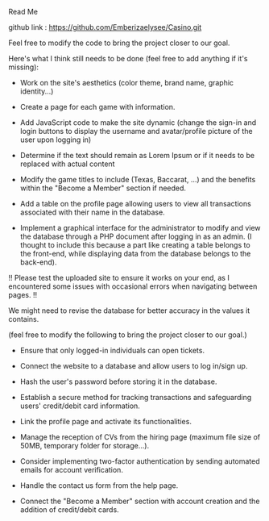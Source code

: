 Read Me

github link : https://github.com/Emberizaelysee/Casino.git


<!-- Front End Due by Tuesday, April 30th -->


Feel free to modify the code to bring the project closer to our goal.




Here's what I think still needs to be done (feel free to add anything if it's missing):



- Work on the site's aesthetics (color theme, brand name, graphic identity...)

- Create a page for each game with information.

- Add JavaScript code to make the site dynamic 
(change the sign-in and login buttons to display the username and avatar/profile picture of the user upon logging in)

- Determine if the text should remain as Lorem Ipsum or if it needs to be replaced with actual content

- Modify the game titles to include (Texas, Baccarat, ...) and the benefits within the "Become a Member" section if needed.

- Add a table on the profile page allowing users to view all transactions associated with their name in the database.

- Implement a graphical interface for the administrator to modify and view the database through a PHP document after logging in as an admin.
(I thought to include this because a part like creating a table belongs to the front-end, while displaying data from the database belongs to the back-end).




!! Please test the uploaded site to ensure it works on your end, as I encountered some issues with occasional errors when navigating between pages. !!

We might need to revise the database for better accuracy in the values it contains.



<!-- Back End -->
(feel free to modify the following to bring the project closer to our goal.)


- Ensure that only logged-in individuals can open tickets.

- Connect the website to a database and allow users to log in/sign up.

- Hash the user's password before storing it in the database.

- Establish a secure method for tracking transactions and safeguarding users' credit/debit card information.

- Link the profile page and activate its functionalities.

- Manage the reception of CVs from the hiring page (maximum file size of 50MB, temporary folder for storage...).

- Consider implementing two-factor authentication by sending automated emails for account verification.

- Handle the contact us form from the help page.

- Connect the "Become a Member" section with account creation and the addition of credit/debit cards.
